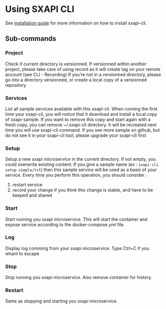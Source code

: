 Using SXAPI CLI
===============

See [installation guide](https://github.com/startxfr/sxapi-console/blob/dev/docs/1.Install.md) for more information on how to install sxapi-cli. 

Sub-commands
------------

### Project

Check if current directory is versionned. 
If versionned within another project, please take care of using record as it will create tag on your remote account (see CLI - Recording)
If you're not in a versionned directory, please go into a directory versionned, or create a local copy of a versionned repository

### Services

List all sample services available with this sxapi-cli. When running the first time your sxapi-cli, you will notice that it download and install a local copy of sxapi-sample.
If you want to remove this copy and start again with a fresh copy, you can remove ~/.sxapi-cli directory. It will be recreated next time you will use sxapi-cli command.
If you see more sample on github, but do not see it in your sxapi-cli tool, please upgrade your sxapi-cli first

### Setup

Setup a new sxapi microservice in the current directory. If not empty, you could overwrite existing content.
If you give a sample name (ex : `sxapi-cli setup simple/txt`) then this sample service will be used as a basis of your service.
Every time you perform this operation, you should consider :
1. restart service
2. record your change if you think this change is stable, and have to be keeped and shared 

### Start

Start running you sxapi microservice. This will start the container and expose service according to the docker-compose.yml file. 

### Log

Display log comming from your sxapi microservice. Type Ctrl+C if you whant to escape 

### Stop

Stop running you sxapi microservice. Also remove container for history.

### Restart

Same as stopping and starting you sxapi microservice.

